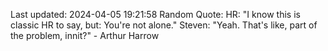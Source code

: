 Last updated: 2024-04-05 19:21:58
Random Quote: HR: "I know this is classic HR to say, but: You're not alone."
Steven: "Yeah. That's like, part of the problem, innit?" - Arthur Harrow